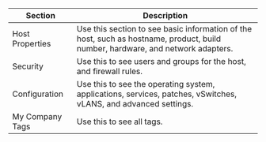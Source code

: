 | Section         | Description                                                                                                                     |
| --------------- | ------------------------------------------------------------------------------------------------------------------------------- |
| Host Properties | Use this section to see basic information of the host, such as hostname, product, build number, hardware, and network adapters. |
| Security        | Use this to see users and groups for the host, and firewall rules.                                                              |
| Configuration   | Use this to see the operating system, applications, services, patches, vSwitches, vLANS, and advanced settings.                 |
| My Company Tags | Use this to see all tags.                                                                                                       |
